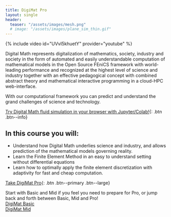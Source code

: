 ```yaml
---
title: DigiMat Pro
layout: single
header:
  teaser: "/assets/images/mesh.png"
  # image: "/assets/images/plane_sim_thin.gif"
---
```

{% include video id="UVvI5khuetY" provider="youtube" %}

Digital Math represents digitalization of mathematics, society, industry and society in the form of automated and easily understandable computation of mathematical models in the Open Source FEniCS framework with world-leading performance and recognized at the highest level of science and industry together with an effective pedagogical concept with combined abstract theory and mathematical interactive programming in a cloud-HPC web-interface.  
  
With our computational framework you can predict and understand the grand challenges of science and technology.    
  
[Try Digital Math fluid simulation in your browser with Jupyter/Colab!](https://colab.research.google.com/github/johanjan/MOOC-HPFEM-source/blob/master/DigiMat_Pro_Fluid_2021_2.ipynb){: .btn  .btn--info}

## In this course you will:
* Understand how Digital Math underlies science and industry, and allows prediction of the mathematical models governing reality.
* Learn the Finite Element Method in an easy to understand setting without differential equations
* Learn how to optimally apply the finite element discretization with adaptivity for fast and cheap computation.


[Take DigiMat Pro](https://kth.oli.cmu.edu/jcourse/webui/guest/join.do?section=digimat-pro){: .btn .btn--primary .btn--large}
 
Start with Basic and Mid  if you feel you need to prepare for Pro, or jump back and forth between Basic, Mid and Pro!  
[DigiMat Basic](http://digimat.tech/digimat/#digimat-Basic)  
[DigiMat Mid](http://digimat.tech/digimat/#digimat-Mid)  